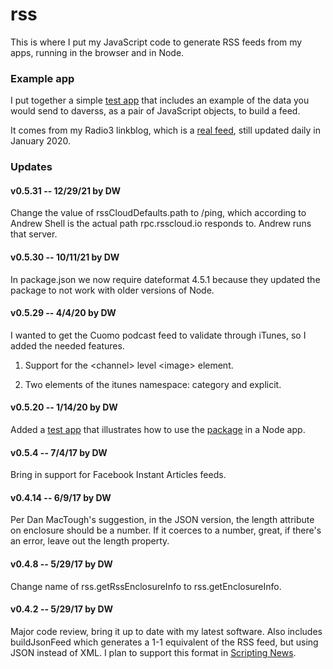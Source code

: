 # rss

This is where I put my JavaScript code to generate RSS feeds from my apps, running in the browser and in Node. 

### Example app

I put together a simple <a href="https://github.com/scripting/rss/blob/master/examples/app/test.js">test app</a> that includes an example of the data you would send to daverss, as a pair of JavaScript objects, to build a feed. 

It comes from my Radio3 linkblog, which is a <a href="http://radio3.io/users/davewiner/rss.xml">real feed</a>, still updated daily in January 2020. 

### Updates

#### v0.5.31 -- 12/29/21 by DW

Change the value of rssCloudDefaults.path to /ping, which according to Andrew Shell is the actual path rpc.rsscloud.io responds to. Andrew runs that server.

#### v0.5.30 -- 10/11/21 by DW

In  package.json  we now require dateformat 4.5.1 because they updated the package to not work with older versions of Node. 

#### v0.5.29 -- 4/4/20 by DW

I wanted to get the Cuomo podcast feed to validate through iTunes, so I added the needed features. 

1. Support for the &lt;channel> level &lt;image> element.

2. Two elements of the itunes namespace: category and explicit. 

#### v0.5.20 -- 1/14/20 by DW

Added a <a href="https://github.com/scripting/rss/blob/master/examples/app/test.js">test app</a> that illustrates how to use the <a href="https://www.npmjs.com/package/daverss">package</a> in a Node app. 

#### v0.5.4 -- 7/4/17 by DW

Bring in support for Facebook Instant Articles feeds. 

#### v0.4.14 -- 6/9/17 by DW

Per Dan MacTough's suggestion, in the JSON version, the length attribute on enclosure should be a number. If it coerces to a number, great, if there's an error, leave out the length property. 

#### v0.4.8 -- 5/29/17 by DW

Change name of rss.getRssEnclosureInfo to rss.getEnclosureInfo. 

#### v0.4.2 -- 5/29/17 by DW

Major code review, bring it up to date with my latest software. Also includes buildJsonFeed which generates a 1-1 equivalent of the RSS feed, but using JSON instead of XML. I plan to support this format in <a href="http://scripting.com/">Scripting News</a>.

